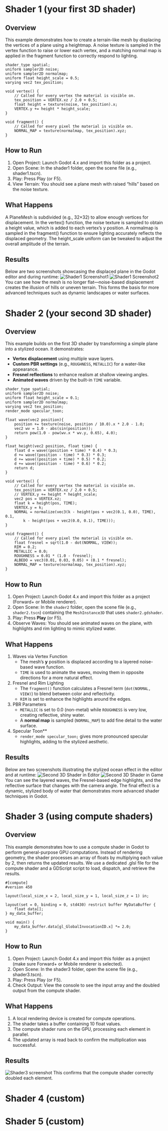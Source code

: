 # Shader 1 (your first 3D shader)
## Overview
This example demonstrates how to create a terrain-like mesh by displacing the vertices of a plane using a heightmap. A noise texture is sampled in the vertex function to raise or lower each vertex, and a matching normal map is applied in the fragment function to correctly respond to lighting.
```
shader_type spatial;
uniform sampler2D noise;
uniform sampler2D normalmap;
uniform float height_scale = 0.5;
varying vec2 tex_position;

void vertex() {
	// Called for every vertex the material is visible on.
	tex_position = VERTEX.xz / 2.0 + 0.5;
	float height = texture(noise, tex_position).x;
	VERTEX.y += height * height_scale;
}

void fragment() {
	// Called for every pixel the material is visible on.
	NORMAL_MAP = texture(normalmap, tex_position).xyz;
}
```
## How to Run
1. Open Project: Launch Godot 4.x and import this folder as a project.
2. Open Scene: In the shader1 folder, open the scene file (e.g., shader1.tscn).
3. Play: Press Play (or F5).
4. View Terrain: You should see a plane mesh with raised “hills” based on the noise texture.
## What Happens
A PlaneMesh is subdivided (e.g., 32×32) to allow enough vertices for displacement.
In the vertex() function, the noise texture is sampled to obtain a height value, which is added to each vertex’s y position.
A normalmap is sampled in the fragment() function to ensure lighting accurately reflects the displaced geometry.
The height_scale uniform can be tweaked to adjust the overall amplitude of the terrain.
## Results
Below are two screenshots showcasing the displaced plane in the Godot editor and during runtime:
![Shader1 Screenshot1](readme_images/Shader1_1.png)
![Shader1 Screenshot2](readme_images/Shader1_2.png)
You can see how the mesh is no longer flat—noise-based displacement creates the illusion of hills or uneven terrain. This forms the basis for more advanced techniques such as dynamic landscapes or water surfaces.
# Shader 2 (your second 3D shader)
## Overview
This example builds on the first 3D shader by transforming a simple plane into a stylized ocean. It demonstrates:
- **Vertex displacement** using multiple wave layers.
- **Custom PBR settings** (e.g., `ROUGHNESS`, `METALLIC`) for a water-like appearance.
- **Fresnel reflections** to enhance realism at shallow viewing angles.
- **Animated waves** driven by the built-in `TIME` variable.
```
shader_type spatial;
uniform sampler2D noise;
uniform float height_scale = 0.1;
uniform sampler2D normalmap;
varying vec2 tex_position;
render_mode specular_toon;

float wave(vec2 position){
	position += texture(noise, position / 10.0).x * 2.0 - 1.0;
	vec2 wv = 1.0 - abs(sin(position));
	return pow(1.0 - pow(wv.x * wv.y, 0.65), 4.0);
}

float height(vec2 position, float time) {
	float d = wave((position + time) * 0.4) * 0.3;
	d += wave((position - time) * 0.3) * 0.3;
	d += wave((position + time) * 0.5) * 0.2;
	d += wave((position - time) * 0.6) * 0.2;
	return d;
}

void vertex() {
	// Called for every vertex the material is visible on.
	tex_position = VERTEX.xz / 2.0 + 0.5;
	// VERTEX.y += height * height_scale;
	vec2 pos = VERTEX.xz;
	float k = height(pos, TIME);
	VERTEX.y = k;
	NORMAL = normalize(vec3(k - height(pos + vec2(0.1, 0.0), TIME), 0.1,
		k - height(pos + vec2(0.0, 0.1), TIME)));
}

void fragment() {
	// Called for every pixel the material is visible on.
	float fresnel = sqrt(1.0 - dot(NORMAL, VIEW));
	RIM = 0.2;
	METALLIC = 0.0;
	ROUGHNESS = 0.01 * (1.0 - fresnel);
	ALBEDO = vec3(0.01, 0.03, 0.05) + (0.1 * fresnel);
	NORMAL_MAP = texture(normalmap, tex_position).xyz;
}
```
## How to Run
1. Open Project: Launch Godot 4.x and import this folder as a project (Forward+ or Mobile renderer).  
2. Open Scene: In the `shader2` folder, open the scene file (e.g., `shader2.tscn`) containing the `MeshInstance3D` that uses `shader2.gdshader`.  
3. Play: Press **Play** (or F5).  
4. Observe Waves: You should see animated waves on the plane, with highlights and rim lighting to mimic stylized water.
## What Happens
1. Waves via Vertex Function
   - The mesh’s **y** position is displaced according to a layered noise-based wave function.  
   - `TIME` is used to animate the waves, moving them in opposite directions for a more natural effect.  
2. Fresnel and Rim Lighting
   - The `fragment()` function calculates a Fresnel term (`dot(NORMAL, VIEW)`) to blend between color and reflectivity.  
   - `RIM` is set to enhance the highlights around the edges.  
3. PBR Parameters
   - `METALLIC` is set to 0.0 (non-metal) while `ROUGHNESS` is very low, creating reflective, shiny water.  
   - A **normal map** is sampled (`NORMAL_MAP`) to add fine detail to the water surface.  
4. Specular Toon**  
   - `render_mode specular_toon;` gives more pronounced specular highlights, adding to the stylized aesthetic.
## Results
Below are two screenshots illustrating the stylized ocean effect in the editor and at runtime:
![Second 3D Shader in Editor](readme_images/Shader2_1.png)
![Second 3D Shader in Game](readme_images/Shader2_2.png)
You can see the layered waves, the Fresnel-based edge highlights, and the reflective surface that changes with the camera angle. The final effect is a dynamic, stylized body of water that demonstrates more advanced shader techniques in Godot.
# Shader 3 (using compute shaders)
## Overview
This example demonstrates how to use a compute shader in Godot to perform general-purpose GPU computations. Instead of rendering geometry, the shader processes an array of floats by multiplying each value by 2, then returns the updated results. We use a dedicated .glsl file for the compute shader and a GDScript script to load, dispatch, and retrieve the results.
```
#[compute]
#version 450

layout(local_size_x = 2, local_size_y = 1, local_size_z = 1) in;

layout(set = 0, binding = 0, std430) restrict buffer MyDataBuffer {
    float data[];
} my_data_buffer;

void main() {
    my_data_buffer.data[gl_GlobalInvocationID.x] *= 2.0;
}
```
## How to Run
1. Open Project: Launch Godot 4.x and import this folder as a project (make sure Forward+ or Mobile renderer is selected).
2. Open Scene: In the shader3 folder, open the scene file (e.g., shader3.tscn).
3. Play: Press Play (or F5).
4. Check Output: View the console to see the input array and the doubled output from the compute shader.
## What Happens
1. A local rendering device is created for compute operations.
2. The shader takes a buffer containing 10 float values.
3. The compute shader runs on the GPU, processing each element in parallel.
4. The updated array is read back to confirm the multiplication was successful.
## Results
![Shader3 screenshot](readme_images/Shader3_1.png)
This confirms that the compute shader correctly doubled each element.


# Shader 4 (custom)

# Shader 5 (custom)
